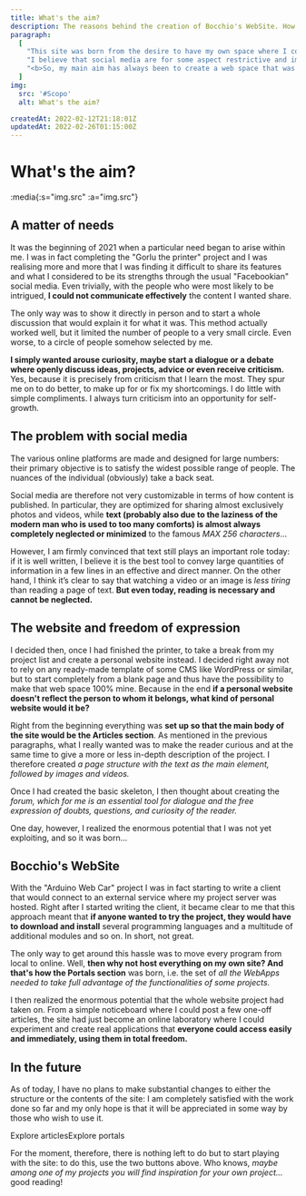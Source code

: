 ```yaml
---
title: What's the aim?
description: The reasons behind the creation of Bocchio's WebSite. How it came about, how it has been developed and what are my plans for his future.
paragraph:
  [
    "This site was born from the desire to have my own space where I could share my ideas and projects with others.",
    "I believe that social media are for some aspect restrictive and impose you too many limitations.",
    "<b>So, my main aim has always been to create a web space that was totally personal</b> and that I could organize in complete autonomy. While developing it, I realized his <b>enormous potential</b>, that was much more than a simple board of articles and posts...",
  ]
img:
  src: '#Scopo'
  alt: What's the aim?

createdAt: 2022-02-12T21:18:01Z
updatedAt: 2022-02-26T01:15:00Z
---
```


# What's the aim?

:media{:s="img.src" :a="img.src"}

## A matter of needs

It was the beginning of 2021 when a particular need began to arise within me. I was in fact completing the "Gorlu the printer" project and I was realising more and more that I was finding it difficult to share its features and what I considered to be its strengths through the usual "Facebookian" social media. Even trivially, with the people who were most likely to be intrigued, **I could not communicate effectively** the content I wanted share.

The only way was to show it directly in person and to start a whole discussion that would explain it for what it was. This method actually worked well, but it limited the number of people to a very small circle. Even worse, to a circle of people somehow selected by me.

**I simply wanted arouse curiosity, maybe start a dialogue or a debate where openly discuss ideas, projects, advice or even receive criticism.** Yes, because it is precisely from criticism that I learn the most. They spur me on to do better, to make up for or fix my shortcomings. I do little with simple compliments. I always turn criticism into an opportunity for self-growth.

## The problem with social media

The various online platforms are made and designed for large numbers: their primary objective is to satisfy the widest possible range of people. The nuances of the individual (obviously) take a back seat.

Social media are therefore not very customizable in terms of how content is published. In particular, they are optimized for sharing almost exclusively photos and videos, while **text (probably also due to the laziness of the modern man who is used to too many comforts) is almost always completely neglected or minimized** to the famous _MAX 256 characters_...

However, I am firmly convinced that text still plays an important role today: if it is well written, I believe it is the best tool to convey large quantities of information in a few lines in an effective and direct manner. On the other hand, I think it’s clear to say that watching a video or an image is _less tiring_ than reading a page of text. **But even today, reading is necessary and cannot be neglected.**

## The website and freedom of expression

I decided then, once I had finished the printer, to take a break from my project list and create a personal website instead. I decided right away not to rely on any ready-made template of some CMS like WordPress or similar, but to start completely from a blank page and thus have the possibility to make that web space 100% mine. Because in the end **if a personal website doesn't reflect the person to whom it belongs, what kind of personal website would it be?**

Right from the beginning everything was **set up so that the main body of the site would be the Articles section**. As mentioned in the previous paragraphs, what I really wanted was to make the reader curious and at the same time to give a more or less in-depth description of the project. I therefore created _a page structure with the text as the main element, followed by images and videos._

Once I had created the basic skeleton, I then thought about creating the _forum, which for me is an essential tool for dialogue and the free expression of doubts, questions, and curiosity of the reader._

One day, however, I realized the enormous potential that I was not yet exploiting, and so it was born...

## Bocchio's WebSite

With the "Arduino Web Car" project I was in fact starting to write a client that would connect to an external service where my project server was hosted. Right after I started writing the client, it became clear to me that this approach meant that **if anyone wanted to try the project, they would have to download and install** several programming languages and a multitude of additional modules and so on. In short, not great.

The only way to get around this hassle was to move every program from local to online. Well, **then why not host everything on my own site? And that's how the Portals section** was born, i.e. the set of _all the WebApps needed to take full advantage of the functionalities of some projects._

I then realized the enormous potential that the whole website project had taken on. From a simple noticeboard where I could post a few one-off articles, the site had just become an online laboratory where I could experiment and create real applications that **everyone could access easily and immediately, using them in total freedom.**

## In the future

As of today, I have no plans to make substantial changes to either the structure or the contents of the site: I am completely satisfied with the work done so far and my only hope is that it will be appreciated in some way by those who wish to use it.

<div style="display: flex">
  <nuxt-link to="/article/" class="button">Explore articles</nuxt-link>
  <nuxt-link to="/portal/" class="button">Explore portals</nuxt-link>
</div>

For the moment, therefore, there is nothing left to do but to start playing with the site: to do this, use the two buttons above. Who knows, _maybe among one of my projects you will find inspiration for your own project..._ good reading!
